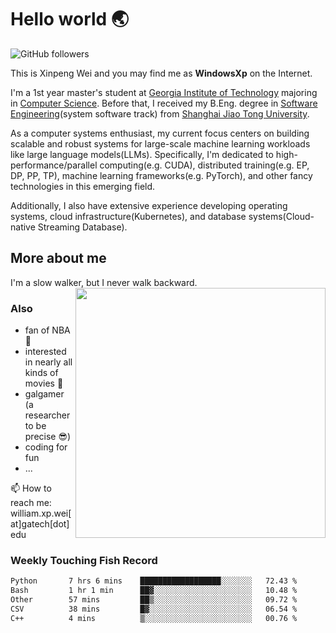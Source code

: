 <!--
**WindowsXp-Beta/WindowsXp-Beta** is a ✨ _special_ ✨ repository because its `README.md` (this file) appears on your GitHub profile.

Here are some ideas to get you started:

- 🔭 I’m currently working on ...
- 🌱 I’m currently learning ...
- 👯 I’m looking to collaborate on ...
- 🤔 I’m looking for help with ...
- 💬 Ask me about ...
- 📫 How to reach me: ...
- 😄 Pronouns: ...
- ⚡ Fun fact: ...
-->
# Hello world :earth_asia:

![GitHub followers](https://img.shields.io/github/followers/WindowsXp-Beta?style=social)

This is Xinpeng Wei and you may find me as **WindowsXp** on the Internet.

I'm a 1st year master's student at [Georgia Institute of Technology](https://www.gatech.edu/) majoring in [Computer Science](https://www.cc.gatech.edu/degree-programs/master-science-computer-science). Before that, I received my B.Eng. degree in [Software Engineering](http://www.se.sjtu.edu.cn/)(system software track) from [Shanghai Jiao Tong University](http://en.sjtu.edu.cn/).

As a computer systems enthusiast, my current focus centers on building scalable and robust systems for large-scale machine learning workloads like large language models(LLMs). Specifically, I'm dedicated to high-performance/parallel computing(e.g. CUDA), distributed training(e.g. EP, DP, PP, TP), machine learning frameworks(e.g. PyTorch), and other fancy technologies in this emerging field.

Additionally, I also have extensive experience developing operating systems, cloud infrastructure(Kubernetes), and database systems(Cloud-native Streaming Database).

## More about me

I'm a slow walker, but I never walk backward.<img align='right' src='https://github-readme-stats.vercel.app/api/top-langs/?username=WindowsXp-Beta&layout=compact&hide=scss,hcl,Tcl&langs_count=5&theme=tokyonight' width='400px'>

### Also
- fan of NBA :basketball:
- interested in nearly all kinds of movies :movie_camera:
- galgamer (a researcher to be precise :sunglasses:)
- coding for fun
- ...

📫 How to reach me: william.xp.wei[at]gatech[dot]edu

### Weekly Touching Fish Record

<!--START_SECTION:waka-->

```txt
Python       7 hrs 6 mins    ██████████████████░░░░░░░   72.43 %
Bash         1 hr 1 min      ██▓░░░░░░░░░░░░░░░░░░░░░░   10.48 %
Other        57 mins         ██▒░░░░░░░░░░░░░░░░░░░░░░   09.72 %
CSV          38 mins         █▓░░░░░░░░░░░░░░░░░░░░░░░   06.54 %
C++          4 mins          ▒░░░░░░░░░░░░░░░░░░░░░░░░   00.76 %
```

<!--END_SECTION:waka-->
